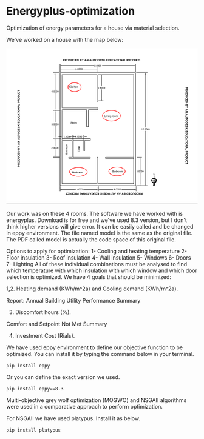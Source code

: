 # Energyplus-optimization
Optimization of energy parameters for a house via material selection.

We've worked on a house with the map below:

![Map of House](https://raw.githubusercontent.com/shahab1376/Energyplus-optimization/master/map.png)

Our work was on these 4 rooms.
The software we have worked with is energyplus. Download is for free and we've used 8.3 version, but I don't think higher versions will give error. It can be easily called and be changed in eppy environment. The file named model is the same as the original file. The PDF called model is actually the code space of this original file.

Options to apply for optimization:
1- Cooling and heating temperature
2- Floor insulation
3- Roof insulation
4- Wall insulation
5- Windows
6- Doors
7- Lighting
All of these individual combinations must be analysed to find which temperature with which insulation with which window and which door selection is optimized.
We have 4 goals that should be minimized:

1,2. Heating demand (KWh/m^2a) and Cooling demand (KWh/m^2a).

Report: Annual Building Utility Performance Summary

3. Discomfort hours (%).

 Comfort and Setpoint Not Met Summary

4. Investment Cost (Rials).

We have used eppy environment to define our objective function to be optimized. You can install it by typing the command below in your terminal.

```
pip install eppy
```

Or you can define the exact version we used.

```
pip install eppy==8.3
```

Multi-objective grey wolf optimization (MOGWO) and NSGAII algorithms were used in a comparative approach to perform optimization.

For NSGAII we have used platypus. Install it as below.

```
pip install platypus
```

